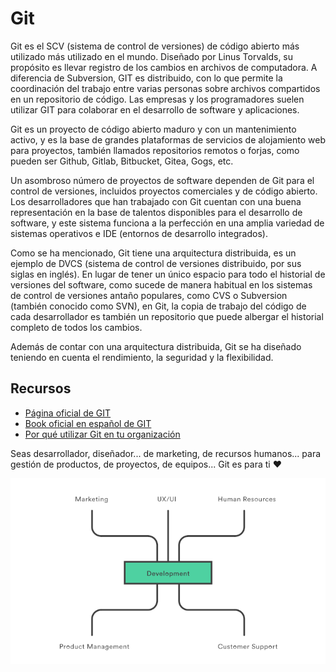 # Git

Git es el SCV (sistema de control de versiones) de código abierto más utilizado más utilizado en el mundo. Diseñado por Linus Torvalds, su propósito es llevar registro de los cambios en archivos de computadora. A diferencia de Subversion, GIT es distribuido, con lo que permite la coordinación del trabajo entre varias personas sobre archivos compartidos en un repositorio de código. Las empresas y los programadores suelen utilizar GIT para colaborar en el desarrollo de software y aplicaciones.

Git es un proyecto de código abierto maduro y con un mantenimiento activo, y es la base de grandes plataformas de servicios de alojamiento web para proyectos, también llamados repositorios remotos o forjas, como pueden ser Github, Gitlab, Bitbucket, Gitea, Gogs, etc.

Un asombroso número de proyectos de software dependen de Git para el control de versiones, incluidos proyectos comerciales y de código abierto. Los desarrolladores que han trabajado con Git cuentan con una buena representación en la base de talentos disponibles para el desarrollo de software, y este sistema funciona a la perfección en una amplia variedad de sistemas operativos e IDE (entornos de desarrollo integrados).

Como se ha mencionado, Git tiene una arquitectura distribuida, es un ejemplo de DVCS (sistema de control de versiones distribuido, por sus siglas en inglés). En lugar de tener un único espacio para todo el historial de versiones del software, como sucede de manera habitual en los sistemas de control de versiones antaño populares, como CVS o Subversion (también conocido como SVN), en Git, la copia de trabajo del código de cada desarrollador es también un repositorio que puede albergar el historial completo de todos los cambios.

Además de contar con una arquitectura distribuida, Git se ha diseñado teniendo en cuenta el rendimiento, la seguridad y la flexibilidad.

## Recursos
- [Página oficial de GIT](https://git-scm.com/)
- [Book oficial en español de GIT](https://git-scm.com/book/es/v2)
- [Por qué utilizar Git en tu organización](https://www.atlassian.com/es/git/tutorials/why-git) 
  
Seas desarrollador, diseñador... de marketing, de recursos humanos... para gestión de productos, de proyectos, de equipos... Git es para ti ❤️


<p align="center">
  <img src="_media/README/development_git.png" alt="Development git"/>
</p>
